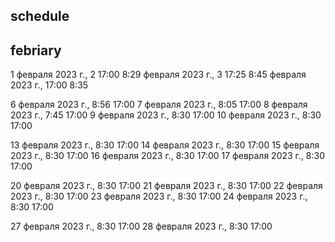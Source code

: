 ## schedule


## febriary
1 февраля 2023 г., ‏8:29 17:00 
2 февраля 2023 г., ‏8:45 17:25 
3 февраля 2023 г., ‏8:35 17:00

6 февраля 2023 г., 8:56 17:00
7 февраля 2023 г., 8:05 17:00
8 февраля 2023 г., 7:45 17:00
9 февраля 2023 г., 8:30 17:00
10 февраля 2023 г., 8:30 17:00

13 февраля 2023 г., 8:30 17:00
14 февраля 2023 г., 8:30 17:00
15 февраля 2023 г., 8:30 17:00
16 февраля 2023 г., 8:30 17:00
17 февраля 2023 г., 8:30 17:00

20 февраля 2023 г., 8:30 17:00
21 февраля 2023 г., 8:30 17:00
22 февраля 2023 г., 8:30 17:00
23 февраля 2023 г., 8:30 17:00
24 февраля 2023 г., 8:30 17:00

27 февраля 2023 г., 8:30 17:00
28 февраля 2023 г., 8:30 17:00

